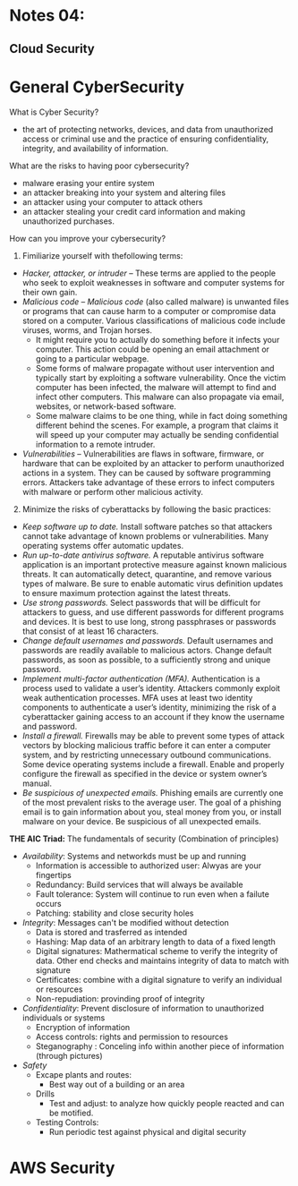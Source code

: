 # Notes 04:
## Cloud Security


# General CyberSecurity
What is Cyber Security?
* the art of protecting networks, devices, and data from unauthorized access or criminal use and the practice of ensuring confidentiality, integrity, and availability of information.

What are the risks to having poor cybersecurity?
* malware erasing your entire system
* an attacker breaking into your system and altering files
* an attacker using your computer to attack others
* an attacker stealing your credit card information and making unauthorized purchases.

How can you improve your cybersecurity?
1. Fimiliarize yourself with thefollowing terms:
  * *_Hacker, attacker, or intruder_* – These terms are applied to the people who seek to exploit weaknesses in software and computer systems for their own gain.
  * _*Malicious code – Malicious code*_ (also called malware) is unwanted files or programs that can cause harm to a computer or compromise data stored on a computer. Various classifications of malicious code include viruses, worms, and Trojan horses.
    * It might require you to actually do something before it infects your computer. This action could be opening an email attachment or going to a particular webpage.
    * Some forms of malware propagate without user intervention and typically start by exploiting a software vulnerability. Once the victim computer has been infected, the malware will attempt to find and infect other computers. This malware can also propagate via email, websites, or network-based software.
    * Some malware claims to be one thing, while in fact doing something different behind the scenes. For example, a program that claims it will speed up your computer may actually be sending confidential information to a remote intruder.
  * *_Vulnerabilities_* – Vulnerabilities are flaws in software, firmware, or hardware that can be exploited by an attacker to perform unauthorized actions in a system. They can be caused by software programming errors. Attackers take advantage of these errors to infect computers with malware or perform other malicious activity.

2. Minimize the risks of cyberattacks by following the basic practices:
  * _*Keep software up to date.*_ Install software patches so that attackers cannot take advantage of known problems or vulnerabilities. Many operating systems offer automatic updates.
  * *_Run up-to-date antivirus software._* A reputable antivirus software application is an important protective measure against known malicious threats. It can automatically detect, quarantine, and remove various types of malware. Be sure to enable automatic virus definition updates to ensure maximum protection against the latest threats.
  * *_Use strong passwords._* Select passwords that will be difficult for attackers to guess, and use different passwords for different programs and devices. It is best to use long, strong passphrases or passwords that consist of at least 16 characters.
  * _*Change default usernames and passwords.*_ Default usernames and passwords are readily available to malicious actors. Change default passwords, as soon as possible, to a sufficiently strong and unique password.
  * _*Implement multi-factor authentication (MFA).*_ Authentication is a process used to validate a user’s identity. Attackers commonly exploit weak authentication processes. MFA uses at least two identity components to authenticate a user’s identity, minimizing the risk of a cyberattacker gaining access to an account if they know the username and password.
  * _*Install a firewall.*_ Firewalls may be able to prevent some types of attack vectors by blocking malicious traffic before it can enter a computer system, and by restricting unnecessary outbound communications. Some device operating systems include a firewall. Enable and properly configure the firewall as specified in the device or system owner’s manual.
  * _*Be suspicious of unexpected emails.*_ Phishing emails are currently one of the most prevalent risks to the average user. The goal of a phishing email is to gain information about you, steal money from you, or install malware on your device. Be suspicious of all unexpected emails.
  
  **THE AIC Triad:** The fundamentals of security (Combination of principles)
  * _Availability_: Systems and networkds must be up and running
    * Information is accessible to authorized user: Alwyas are your fingertips
    * Redundancy: Build services that will always be available
    * Fault tolerance: System will continue to run even when a failute occurs
    * Patching: stability and close security holes
  * _Integrity_: Messages can't be modified without detection
    * Data is stored and trasferred as intended 
    * Hashing: Map data of an arbitrary length to data of a fixed length
    * Digital signatures: Mathermatical scheme to verify the integrity of data. Other end checks and maintains integrity of data to match with signature
    * Certificates: combine with a digital signature to verify an individual or resources 
    * Non-repudiation: provinding proof of integrity 
  * _Confidentiality_: Prevent disclosure of information to unauthorized individuals or systems 
    * Encryption of information 
    * Access controls: rights and permission to resources
    * Steganography : Conceling info within another piece of information (through pictures)
  * _Safety_
    * Excape plants and routes:
      * Best way out of a building or an area
    * Drills 
      * Test and adjust: to analyze how quickly people reacted and can be motified. 
    * Testing Controls: 
      * Run periodic test against physical and digital security

# AWS Security
  
  
  
  
  
  
  
  
  
  
  
